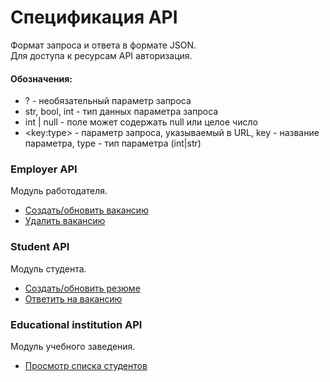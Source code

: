# Спецификация API

Формат запроса и ответа в формате JSON.  
Для доступа к ресурсам API авторизация.  

#### Обозначения:
- ? - необязательный параметр запроса
- str, bool, int - тип данных параметра запроса
- int | null - поле может содержать null или целое число
- \<key:type> - параметр запроса, указываемый в URL, key - название параметра, type - тип параметра (int|str)

### Employer API
Модуль работодателя.
- [Создать/обновить вакансию](Employer/vacancy.md)
- [Удалить вакансию]()

### Student API
Модуль студента.
- [Создать/обновить резюме](Student/resume.md)
- [Ответить на вакансию]()

### Educational institution API
Модуль учебного заведения.
- [Просмотр списка студентов](Educational_institution/list_of_students.md)
